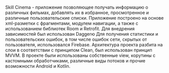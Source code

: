 Skill Cinema - приложение позволяющее получать информацию о различных фильмах, добавлять их в избранное, просмотренное и различные пользовательские списки.
Приложение построено на основе xml-разметки с фрагментами, модулем навигации, а также с использованием библиотек Room и Retrofit. Для внедрения зависимостей был использован Daggerю Для получения статистики и пользовательских ошибок, в том числе ошибок сети, скрытых от пользователя, использовался Firebase.
Архитектура проекта разбита на слои в соответствии с принципом Clean, был использован принцип MVVM. В проекте были использованы собственные view, корутины с кастомными обработчиками, различные виды потоков и прочие возможности Android и Kotlin.
